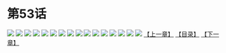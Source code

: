 # 第53话
![](https://s2.baozimh.com/scomic/yuekanshaonuyeqijun-chunquan/0/57-zd9t/1.jpg)
![](https://s2.baozimh.com/scomic/yuekanshaonuyeqijun-chunquan/0/57-zd9t/2.jpg)
![](https://s2.baozimh.com/scomic/yuekanshaonuyeqijun-chunquan/0/57-zd9t/3.jpg)
![](https://s2.baozimh.com/scomic/yuekanshaonuyeqijun-chunquan/0/57-zd9t/4.jpg)
![](https://s2.baozimh.com/scomic/yuekanshaonuyeqijun-chunquan/0/57-zd9t/5.jpg)
![](https://s2.baozimh.com/scomic/yuekanshaonuyeqijun-chunquan/0/57-zd9t/6.jpg)
![](https://s2.baozimh.com/scomic/yuekanshaonuyeqijun-chunquan/0/57-zd9t/7.jpg)
![](https://s2.baozimh.com/scomic/yuekanshaonuyeqijun-chunquan/0/57-zd9t/8.jpg)
![](https://s2.baozimh.com/scomic/yuekanshaonuyeqijun-chunquan/0/57-zd9t/9.jpg)
![](https://s2.baozimh.com/scomic/yuekanshaonuyeqijun-chunquan/0/57-zd9t/10.jpg)
![](https://s2.baozimh.com/scomic/yuekanshaonuyeqijun-chunquan/0/57-zd9t/11.jpg)
![](https://s2.baozimh.com/scomic/yuekanshaonuyeqijun-chunquan/0/57-zd9t/12.jpg)
![](https://s2.baozimh.com/scomic/yuekanshaonuyeqijun-chunquan/0/57-zd9t/13.jpg)
![](https://s2.baozimh.com/scomic/yuekanshaonuyeqijun-chunquan/0/57-zd9t/14.jpg)
![](https://s2.baozimh.com/scomic/yuekanshaonuyeqijun-chunquan/0/57-zd9t/15.jpg)
![](https://s2.baozimh.com/scomic/yuekanshaonuyeqijun-chunquan/0/57-zd9t/16.jpg)
[【上一章】](./52.md)
[【目录】](./README.md)
[【下一章】](./54.md)
